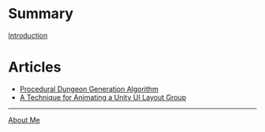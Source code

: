 # Summary
[Introduction](README.md)

# Articles
- [Procedural Dungeon Generation Algorithm](Procedural%20Dungeon%20Generation%20Algorithm.md)
- [A Technique for Animating a Unity UI Layout Group](A%20Technique%20for%20Animating%20a%20Unity%20UI%20Layout%20Group.md)

---

[About Me](ABOUT.md)
